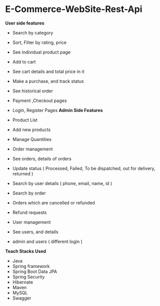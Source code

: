 # E-Commerce-WebSite-Rest-Api

**User side features**

+ Search by category
+ Sort, Filter by rating, price
+ See individual product page
+ Add to cart
+ See cart details and total price in it
+ Make a purchase, and track status
+ See historical order
+ Payment ,Checkout pages
+ Login, Register Pages
**Admin Side Features**

+ Product List
+ Add new products
+ Manage Quantities
+ Order management
+ See orders, details of orders
+ Update status ( Processed, Failed, To be dispatched, out for delivery, returned )
+ Search by user details ( phone, email, name, id )
+ Search by order
+ Orders which are cancelled or refunded
+ Refund requests
+ User management
+ See users, and details
+ admin and users ( different login )


**Teach Stacks Used**

+ Java
+ Spring framework
+ Spring Boot Data JPA
+ Spring Security
+ Hibernate
+ Maven
+ MySQL
+ Swagger
